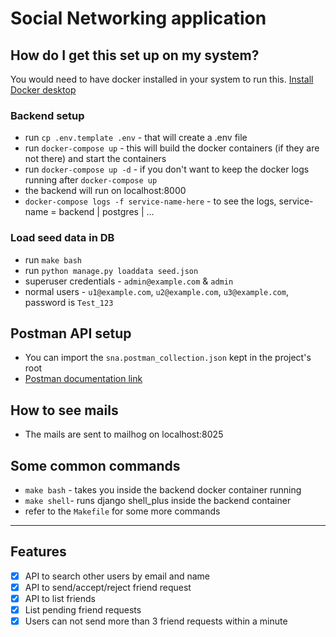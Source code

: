 # Social Networking application

## How do I get this set up on my system?

You would need to have docker installed in your system to run this.
[Install Docker desktop](https://www.docker.com/products/docker-desktop/)

### Backend setup
- run  `cp .env.template .env` - that will create a .env file
- run `docker-compose up` - this will build the docker containers (if they are not there) and start the containers
- run `docker-compose up -d` - if you don't want to keep the docker logs running after `docker-compose up`
- the backend will run on localhost:8000
- `docker-compose logs -f service-name-here` - to see the logs, service-name = backend | postgres | ...

### Load seed data in DB
- run `make bash`
- run `python manage.py loaddata seed.json`
- superuser credentials - `admin@example.com` & `admin`
- normal users - `u1@example.com`, `u2@example.com`, `u3@example.com`, password is `Test_123`

## Postman API setup
- You can import the `sna.postman_collection.json` kept in the project's root
- [Postman documentation link](https://documenter.getpostman.com/view/6546877/2s93ecuVFd)

## How to see mails
- The mails are sent to mailhog on localhost:8025

## Some common commands
- `make bash` - takes you inside the backend docker container running
- `make shell`- runs django shell_plus inside the backend container
- refer to the `Makefile` for some more commands

--- 

## Features
- [x] API to search other users by email and name
- [x] API to send/accept/reject friend request
- [x] API to list friends
- [x] List pending friend requests
- [x] Users can not send more than 3 friend requests within a minute